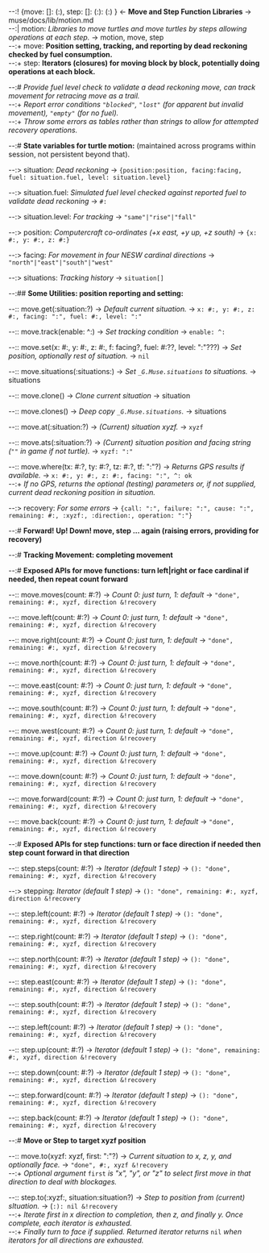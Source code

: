 --:! {move: []: (:), step: []: (:): (:) } <- **Move and Step Function Libraries** -> muse/docs/lib/motion.md      
--:| motion: _Libraries to move turtles and move turtles by steps allowing operations at each step._ -> motion, move, step    
--:+ move: **Position setting, tracking, and reporting by dead reckoning checked by fuel consumption.**      
--:+ step: **Iterators (closures) for moving block by block, potentially doing operations at each block.**  

--:# _Provide fuel level check to validate a dead reckoning move, can track movement for retracing move as a trail._      
--:+ _Report error conditions `"blocked"`, `"lost"` (for apparent but invalid movement), `"empty"` (for no fuel)._      
--:+ _Throw some errors as tables rather than strings to allow for attempted recovery operations._   

--:# **State variables for turtle motion:** (maintained across programs within session, not persistent beyond that).  

--:> situation: _Dead reckoning_ -> `{position:position, facing:facing, fuel: situation.fuel, level: situation.level}`  

--:> situation.fuel: _Simulated fuel level checked against reported fuel to validate dead reckoning_ -> `#:`  

--:> situation.level: _For tracking_ -> `"same"|"rise"|"fall"`  

--:> position: _Computercraft co-ordinates (+x east, +y up, +z south)_ -> `{x: #:, y: #:, z: #:}`  

--:> facing: _For movement in four NESW cardinal directions_ -> `"north"|"east"|"south"|"west"`   

--:> situations: _Tracking history_ -> `situation[]`  

--:## **Some Utilities: position reporting and setting:**  

--:: move.get(:situation:?) -> _Default current situation._ -> `x: #:, y: #:, z: #:, facing: ":", fuel: #:, level: ":"`  

--:: move.track(enable: ^:) -> _Set tracking condition_ -> `enable: ^:`  

--:: move.set(x: #:, y: #:, z: #:, f: facing?, fuel: #:??, level: ":"???) -> _Set position, optionally rest of situation._ -> `nil`  

--:: move.situations(:situations:) -> _Set `_G.Muse.situations` to situations._ -> situations  

--:: move.clone() -> _Clone current situation_ -> situation  

--:: move.clones() -> _Deep copy `_G.Muse.situations`._ ->  situations  

--:: move.at(:situation:?) -> _(Current) situation xyzf._ -> `xyzf`  

--:: move.ats(:situation:?) -> _(Current) situation position and facing string (`""` in game if not turtle)._ -> `xyzf: ":"`  

--:: move.where(tx: #:?, ty: #:?, tz: #:?, tf: ":"?) -> _Returns GPS results if available._ -> `x: #:, y: #:, z: #:, facing: ":", ^: ok`    
--:+ _If no GPS, returns the optional (testing) parameters or, if not supplied, current dead reckoning position in situation._  

--:> recovery: _For some errors_ -> `{call: ":", failure: ":", cause: ":", remaining: #:, :xyzf:, :direction:, operation: ":"}`  

--:# **Forward! Up! Down! move, step ... again (raising errors, providing for recovery)**  

--:# **Tracking Movement: completing movement**  

--:# **Exposed APIs for move functions: turn left|right or face cardinal if needed, then repeat count forward**  

--:: move.moves(count: #:?) -> _Count 0: just turn, 1: default_ ->  `"done", remaining: #:, xyzf, direction &!recovery`   

--:: move.left(count: #:?) -> _Count 0: just turn, 1: default_ ->  `"done", remaining: #:, xyzf, direction &!recovery`   

--:: move.right(count: #:?) -> _Count 0: just turn, 1: default_ ->  `"done", remaining: #:, xyzf, direction &!recovery`   

--:: move.north(count: #:?) -> _Count 0: just turn, 1: default_ ->  `"done", remaining: #:, xyzf, direction &!recovery`   

--:: move.east(count: #:?) -> _Count 0: just turn, 1: default_ ->  `"done", remaining: #:, xyzf, direction &!recovery`   

--:: move.south(count: #:?) -> _Count 0: just turn, 1: default_ ->  `"done", remaining: #:, xyzf, direction &!recovery`   

--:: move.west(count: #:?) -> _Count 0: just turn, 1: default_ ->  `"done", remaining: #:, xyzf, direction &!recovery`   

--:: move.up(count: #:?) -> _Count 0: just turn, 1: default_ ->  `"done", remaining: #:, xyzf, direction &!recovery`   

--:: move.down(count: #:?) -> _Count 0: just turn, 1: default_ ->  `"done", remaining: #:, xyzf, direction &!recovery`   

--:: move.forward(count: #:?) -> _Count 0: just turn, 1: default_ ->  `"done", remaining: #:, xyzf, direction &!recovery`   

--:: move.back(count: #:?) -> _Count 0: just turn, 1: default_ ->  `"done", remaining: #:, xyzf, direction &!recovery`   

--:# **Exposed APIs for step functions: turn or face direction if needed then step count forward in that direction**   

--:: step.steps(count: #:?) -> _Iterator (default 1 step)_ -> `(): "done", remaining: #:, xyzf, direction &!recovery`  

--:> stepping: _Iterator (default 1 step)_ -> `(): "done", remaining: #:, xyzf, direction &!recovery`  

--:: step.left(count: #:?) -> _Iterator (default 1 step)_ -> `(): "done", remaining: #:, xyzf, direction &!recovery`  

--:: step.right(count: #:?) -> _Iterator (default 1 step)_ -> `(): "done", remaining: #:, xyzf, direction &!recovery`  

--:: step.north(count: #:?) -> _Iterator (default 1 step)_ -> `(): "done", remaining: #:, xyzf, direction &!recovery`  

--:: step.east(count: #:?) -> _Iterator (default 1 step)_ -> `(): "done", remaining: #:, xyzf, direction &!recovery`  

--:: step.south(count: #:?) -> _Iterator (default 1 step)_ -> `(): "done", remaining: #:, xyzf, direction &!recovery`  

--:: step.left(count: #:?) -> _Iterator (default 1 step)_ -> `(): "done", remaining: #:, xyzf, direction &!recovery`  

--:: step.up(count: #:?) -> _Iterator (default 1 step)_ -> `(): "done", remaining: #:, xyzf, direction &!recovery`  

--:: step.down(count: #:?) -> _Iterator (default 1 step)_ -> `(): "done", remaining: #:, xyzf, direction &!recovery`  

--:: step.forward(count: #:?) -> _Iterator (default 1 step)_ -> `(): "done", remaining: #:, xyzf, direction &!recovery`  

--:: step.back(count: #:?) -> _Iterator (default 1 step)_ -> `(): "done", remaining: #:, xyzf, direction &!recovery`  

--:# **Move or Step to target xyzf position**  

--:: move.to(xyzf: xyzf, first: ":"?) -> _Current situation to x, z, y, and optionally face._ -> `"done", #:, xyzf &!recovery`     
--:+ _Optional argument_ `first` _is "x", "y", or "z" to select first move in that direction to deal with blockages._  

--:: step.to(:xyzf:, situation:situation?) -> _Step to position from (current) sItuation._ -> (`:): nil &!recovery`    
--:+ _Iterate first in x direction to completion, then z, and finally y. Once complete, each iterator is exhausted._    
--:+ _Finally turn to face if supplied. Returned iterator returns_ `nil` _when iterators for all directions are exhausted._  